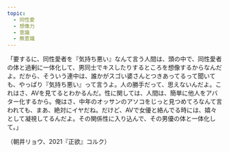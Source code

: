 ```yaml
---
topic:
  - 同性愛
  - 想像力
  - 意識
  - 無意識
---
```

「要するに、同性愛者を『気持ち悪い』なんて言う人間は、頭の中で、同性愛者の体と過剰に一体化して、男同士でキスしたりするところを想像するからなんだよ。だから、そういう連中は、誰かがスゴい婆さんとつきあってるって聞いても、やっぱり『気持ち悪い』って言うよ。人の勝手だって、思えないんだよ。これはさ、AVを見てるとわかるんだ。性に関しては、人間は、簡単に他人をアバター化するから。俺はさ、中年のオッサンのアソコをじっと見つめてろなんて言われても、まあ、絶対にイヤだね。だけど、AVで女優と絡んでる時には、嬉々として凝視してるんだよ。その関係性に入り込んで、その男優の体と一体化して。」

（朝井リョウ、2021『正欲』コルク）